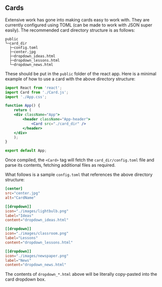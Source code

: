 ## Cards
Extensive work has gone into making cards easy to work with. They are currently configured
using TOML (can be made to work with JSON super easily). The recommended card directory
structure is as follows:  
```
public
└─card_dir
  ├─config.toml
  ├─center.jpg
  ├─dropdown_ideas.html
  ├─dropdown_lessons.html
  └─dropdown_news.html
```
These should be put in the `public` folder of the react app. Here is a minimal example
of how to use a card with the above directory structure:  
```jsx
import React from 'react';
import Card from './Card.js';
import './App.css';

function App() {
    return (
	<div className="App">
	    <header className="App-header">
			<Card src="./card_dir" />
	    </header>
	</div>
    );
}

export default App;
```
Once compiled, the `<Card>` tag will fetch the `card_dir/config.toml` file and parse its
contents, fetching additional files as required.  

What follows is a sample `config.toml` that references the above directory structure:  
```toml
[center]
src="center.jpg"
alt="CardName"

[[dropdown]]
icon="./images/lightbulb.png"
label="Ideas"
content="dropdown_ideas.html"

[[dropdown]]
icon="./images/classroom.png"
label="Lessons"
content="dropdown_lessons.html"

[[dropdown]]
icon="./images/newspaper.png"
label="News"
content="dropdown_news.html"
```

The contents of `dropdown_*.html` above will be literally copy-pasted into the card dropdown
box.
